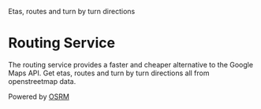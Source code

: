 Etas, routes and turn by turn directions

# Routing Service

The routing service provides a faster and cheaper alternative to the Google Maps API. 
Get etas, routes and turn by turn directions all from openstreetmap data. 

Powered by [OSRM](http://project-osrm.org/)
